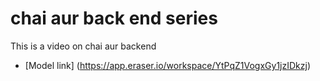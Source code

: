 # chai aur back end series

This is a video on chai aur backend
- [Model link] (https://app.eraser.io/workspace/YtPqZ1VogxGy1jzIDkzj)
